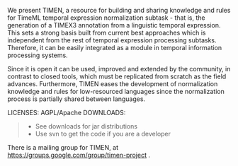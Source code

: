 We present TIMEN, a resource for building and sharing knowledge and rules for TimeML temporal expression normalization subtask - that is, the generation of a TIMEX3 annotation from a linguistic temporal expression. This sets a strong basis built from current best approaches which is independent from the rest of temporal expression processing subtasks.
Therefore, it can be easily integrated as a module in temporal information processing systems.

Since it is open it can be used, improved and extended by the community, in contrast to closed tools, which must be replicated from scratch as the field advances. Furthermore, TIMEN eases the development of normalization knowledge and rules for low-resourced languages since the normalization process is partially shared between languages.

LICENSES: AGPL/Apache
DOWNLOADS:
> - See downloads for jar distributions
> - Use svn to get the code if you are a developer

There is a mailing group for TIMEN, at https://groups.google.com/group/timen-project .